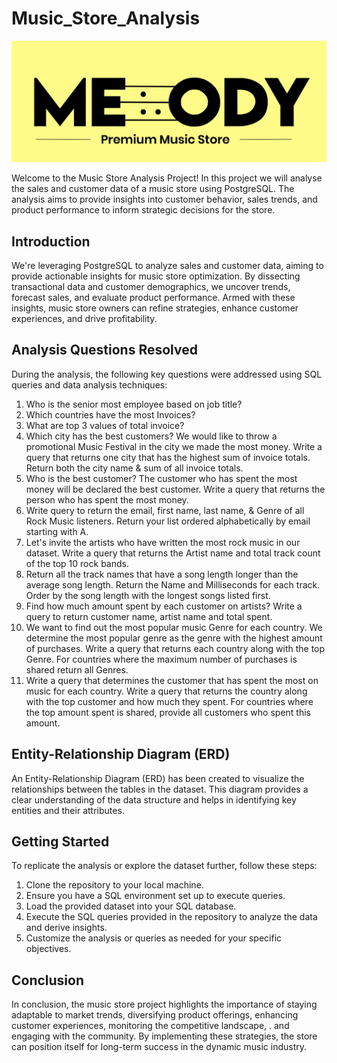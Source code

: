 # Music_Store_Analysis

![](https://github.com/ParulPanwar/Music_Store_Analysis/blob/main/Music%20store%20image.png)

Welcome to the Music Store Analysis Project! In this project we will analyse the sales and customer data of a music store 
using PostgreSQL. The analysis aims to provide insights into customer behavior, sales trends, and product performance to 
inform strategic decisions for the store.

## Introduction

We're leveraging PostgreSQL to analyze sales and customer data, aiming to provide actionable insights for music store optimization.
By dissecting transactional data and customer demographics, we uncover trends, forecast sales, and evaluate product performance. 
Armed with these insights, music store owners can refine strategies, enhance customer experiences, and drive profitability.

## Analysis Questions Resolved

During the analysis, the following key questions were addressed using SQL queries and data analysis techniques:

1. Who is the senior most employee based on job title?
2. Which countries have the most Invoices?
3. What are top 3 values of total invoice?
4. Which city has the best customers? We would like to throw a promotional Music
Festival in the city we made the most money. Write a query that returns one city that
has the highest sum of invoice totals. Return both the city name & sum of all invoice
totals.
5. Who is the best customer? The customer who has spent the most money will be
declared the best customer. Write a query that returns the person who has spent the
most money.
6. Write query to return the email, first name, last name, & Genre of all Rock Music
listeners. Return your list ordered alphabetically by email starting with A.
7. Let's invite the artists who have written the most rock music in our dataset. Write a
query that returns the Artist name and total track count of the top 10 rock bands.
8. Return all the track names that have a song length longer than the average song length.
Return the Name and Milliseconds for each track. Order by the song length with the
longest songs listed first.
9. Find how much amount spent by each customer on artists? Write a query to return
customer name, artist name and total spent.
10. We want to find out the most popular music Genre for each country. We determine the
most popular genre as the genre with the highest amount of purchases. Write a query
that returns each country along with the top Genre. For countries where the maximum
number of purchases is shared return all Genres.
11. Write a query that determines the customer that has spent the most on music for each
country. Write a query that returns the country along with the top customer and how
much they spent. For countries where the top amount spent is shared, provide all
customers who spent this amount.

## Entity-Relationship Diagram (ERD)

An Entity-Relationship Diagram (ERD) has been created to visualize the relationships between
the tables in the dataset. This diagram provides a clear understanding of the data structure and
helps in identifying key entities and their attributes.

## Getting Started

To replicate the analysis or explore the dataset further, follow these steps:
1. Clone the repository to your local machine.
2. Ensure you have a SQL environment set up to execute queries.
3. Load the provided dataset into your SQL database.
4. Execute the SQL queries provided in the repository to analyze the data and derive insights.
5. Customize the analysis or queries as needed for your specific objectives.
   
## Conclusion

In conclusion, the music store project highlights the importance of staying adaptable to market trends, 
diversifying product offerings, enhancing customer experiences, monitoring the competitive landscape, .
and engaging with the community. By implementing these strategies, the store can position itself for long-term 
success in the dynamic music industry.
